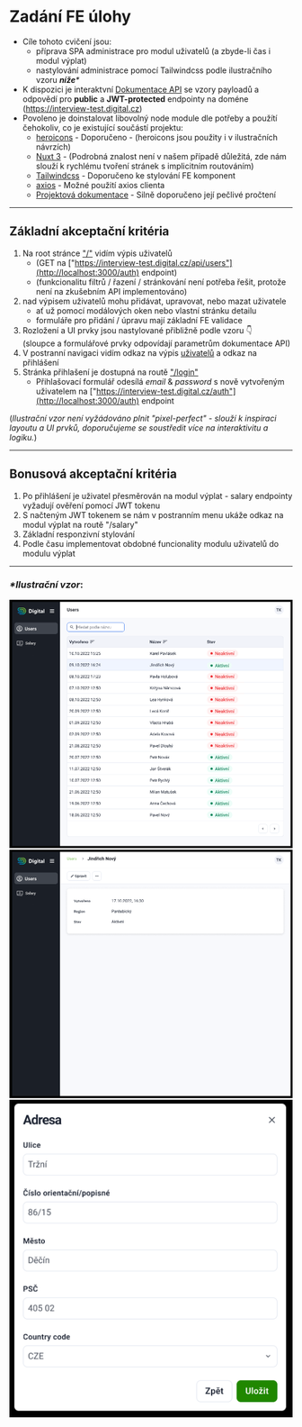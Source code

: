 # Zadání FE  úlohy

- Cíle tohoto cvičení jsou:
  - příprava SPA administrace pro modul uživatelů (a zbyde-li čas i modul výplat)
  - nastylování administrace pomocí Tailwindcss podle ilustračního vzoru _**níže***_
- K dispozici je interaktvní [Dokumentace API](https://interview-test.digital.cz/api/docs) se vzory payloadů a odpovědí pro **public** a **JWT-protected** endpointy na doméne (https://interview-test.digital.cz)
- Povoleno je doinstalovat libovolný node module dle potřeby a použítí čehokoliv, co je existující součástí projektu:
  - [heroicons](https://heroicons.com/) - Doporučeno - (heroicons jsou použity i v ilustračních návrzích)
  - [Nuxt 3](https://nuxt.com/docs/getting-started/introduction) - (Podrobná znalost není v našem případě důležitá, zde nám slouží k rychlému tvoření stránek s implicitním routováním)
  - [Tailwindcss](https://nuxt.com/docs/getting-started/introduction) - Doporučeno ke stylování FE komponent
  - [axios](https://www.npmjs.com/package/axios) - Možné použití axios clienta
  - [Projektová  dokumentace](./PROJECT_DOCS.md) - Silně doporučeno její pečlivé pročtení

---

## Základní akceptační kritéria
1. Na root stránce ["/"](http://localhost:3000/) vidím výpis uživatelů
   - (GET na ["https://interview-test.digital.cz/api/users"](http://localhost:3000/auth) endpoint)
   - (funkcionalitu filtrů / řazení / stránkování není potřeba řešit, protože není na zkušebním API implementováno)
2. nad výpisem uživatelů mohu přidávat, upravovat, nebo mazat uživatele
   - ať už pomocí modálových oken nebo vlastní stránku detailu
   - formuláře pro přidání / úpravu mají základní FE validace
3. Rozložení a UI prvky jsou nastylované přibližně podle vzoru 👇 <br>(sloupce a formulářové prvky odpovídají parametrům dokumentace API)
4. V postranní navigaci vidím odkaz na výpis [uživatelů](http://localhost:3000/) a odkaz na přihlášení
5. Stránka přihlašení je dostupná na routě ["/login"](http://localhost:3000/login)
   - Přihlašovací formulář odesílá _email_ & _password_ s nově vytvořeným uživatelem na ["https://interview-test.digital.cz/auth"](http://localhost:3000/auth) endpoint

(_Ilustrační vzor není vyžádováno plnit "pixel-perfect" - slouží k inspiraci layoutu a UI prvků, doporučujeme se soustředit více na interaktivitu a logiku._)

---

## Bonusová akceptační kritéria
1. Po přihlášení je uživatel přesměrován na modul výplat - salary endpointy vyžadují ověření pomocí JWT tokenu
2. S načteným JWT tokenem se nám v postranním menu ukáže odkaz na modul výplat na routě "/salary"
3. Základní responzivní stylování
4. Podle času implementovat obdobné funcionality modulu uživatelů do modulu výplat

---

### _*Ilustrační vzor_:

![Vypis](./static/list.png) ![Detail](./static/detail.png) ![Modal / Formulář](./static/modal_form.png)